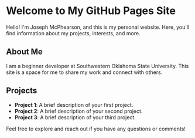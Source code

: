 # Welcome to My GitHub Pages Site

Hello! I'm Joseph McPhearson, and this is my personal website. Here, you'll find information about my projects, interests, and more.

## About Me

I am a beginner developer at Southwestern Oklahoma State University. This site is a space for me to share my work and connect with others.

## Projects

- **Project 1**: A brief description of your first project.
- **Project 2**: A brief description of your second project.
- **Project 3**: A brief description of your third project.

Feel free to explore and reach out if you have any questions or comments!